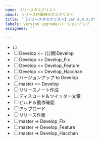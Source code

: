 ```yaml
---
name: リリースタスクリスト
about: リリース作業時のタスクリスト
title: "【リリースタスクリスト】ver.X.X.X.X"
labels: Version upgrade/バージョンアップ
assignees: ''

---
```


- [ ] <!-- Developマージ前にやるべき作業をココに記入。適宜増やす -->
- [ ] Develop <= (公開)Develop
- [ ] Develop <= Develop_Fix
- [ ] Develop <= Develop_Feature
- [ ] Develop <= Develop_Hacchan
- [ ] バージョンアップ to Develop
- [ ] master <= Develop
- [ ] リリースノート作成
- [ ] ディスコード＆ツイッター文章
- [ ] ビルド＆動作確認
- [ ] アップロード
- [ ] リリース作業
- [ ] master => Develop_Fix
- [ ] master => Develop_Feature
- [ ] master => Develop_Hacchan
<!-- マージタスクリストは不要なものは適宜削除してください -->
